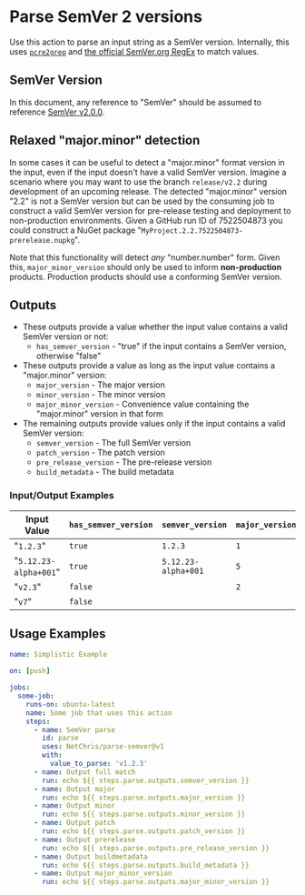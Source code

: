 # Parse SemVer 2 versions

Use this action to parse an input string as a SemVer version.  Internally, this uses [`pcre2grep`](https://www.pcre.org/current/doc/html/pcre2grep.html) and [the official SemVer.org RegEx](https://semver.org/#is-there-a-suggested-regular-expression-regex-to-check-a-semver-string) to match values.

## SemVer Version

In this document, any reference to "SemVer" should be assumed to reference [SemVer v2.0.0](https://semver.org/spec/v2.0.0.html).

## Relaxed "major.minor" detection

In some cases it can be useful to detect a "major.minor" format version in the input, even if the input doesn't have a valid SemVer version.  Imagine a scenario where you may want to use the branch `release/v2.2` during development of an upcoming release.  The detected "major.minor" version "2.2" is not a SemVer version but can be used by the consuming job to construct a valid SemVer version for pre-release testing and deployment to non-production environments.  Given a GitHub run ID of 7522504873 you could construct a NuGet package "`MyProject.2.2.7522504873-prerelease.nupkg`".

Note that this functionality will detect _any_ "number.number" form.  Given this, `major_minor_version` should only be used to inform **non-production** products.  Production products should use a conforming SemVer version.

## Outputs

- These outputs provide a value whether the input value contains a valid SemVer version or not:
  - `has_semver_version` - "true" if the input contains a SemVer version, otherwise "false"
- These outputs provide a value as long as the input value contains a "major.minor" version:
  - `major_version` - The major version
  - `minor_version` - The minor version
  - `major_minor_version` - Convenience value containing the "major.minor" version in that form
- The remaining outputs provide values only if the input contains a valid SemVer version:
  - `semver_version` - The full SemVer version
  - `patch_version` - The patch version
  - `pre_release_version` - The pre-release version
  - `build_metadata` - The build metadata

### Input/Output Examples

| Input Value           | `has_semver_version` | `semver_version`            | `major_version` | `minor_version` | `major_minor_version` | `patch_version` | `pre_release_version` | `build_metadata` | `is_pre_release` |
| ---                   | ---         | ---                 | ---            | ---            | ---              | ---            | ---                 | ---             | ---            |
| "`1.2.3`"             | `true`      | `1.2.3`             | `1`            | `2`            | `1.2`            | `3`            | _<EMPTY>_           | _<EMPTY>_       | `false`        |
| "`5.12.23-alpha+001`" | `true`      | `5.12.23-alpha+001` | `5`            | `12`           | `5.12`           | `23`           | `alpha`             | `001`           | `true`         |
| "`v2.3`"              | `false`     | _<EMPTY>_           | `2`            | `3`            | `2.3`            | _<EMPTY>_      | _<EMPTY>_           | _<EMPTY>_`      | `false`        |
| "`v7`"                | `false`     | _<EMPTY>_           | _<EMPTY>_      | _<EMPTY>_      | _<EMPTY>_        | _<EMPTY>_      | _<EMPTY>_           | _<EMPTY>_`      | `false`        |

## Usage Examples

``` yml
name: Simplistic Example

on: [push]

jobs:
  some-job:
    runs-on: ubuntu-latest
    name: Some job that uses this action
    steps:
      - name: SemVer parse
        id: parse
        uses: NetChris/parse-semver@v1
        with:
          value_to_parse: 'v1.2.3'
      - name: Output full match
        run: echo ${{ steps.parse.outputs.semver_version }}
      - name: Output major
        run: echo ${{ steps.parse.outputs.major_version }}
      - name: Output minor
        run: echo ${{ steps.parse.outputs.minor_version }}
      - name: Output patch
        run: echo ${{ steps.parse.outputs.patch_version }}
      - name: Output prerelease
        run: echo ${{ steps.parse.outputs.pre_release_version }}
      - name: Output buildmetadata
        run: echo ${{ steps.parse.outputs.build_metadata }}
      - name: Output major_minor_version
        run: echo ${{ steps.parse.outputs.major_minor_version }}
```